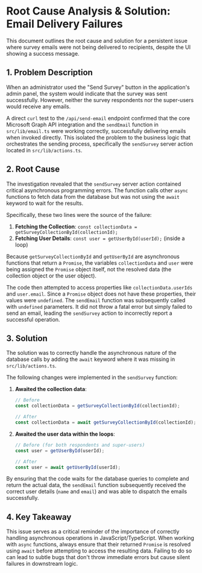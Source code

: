 
# Root Cause Analysis & Solution: Email Delivery Failures

This document outlines the root cause and solution for a persistent issue where survey emails were not being delivered to recipients, despite the UI showing a success message.

## 1. Problem Description

When an administrator used the "Send Survey" button in the application's admin panel, the system would indicate that the survey was sent successfully. However, neither the survey respondents nor the super-users would receive any emails.

A direct `curl` test to the `/api/send-email` endpoint confirmed that the core Microsoft Graph API integration and the `sendEmail` function in `src/lib/email.ts` were working correctly, successfully delivering emails when invoked directly. This isolated the problem to the business logic that orchestrates the sending process, specifically the `sendSurvey` server action located in `src/lib/actions.ts`.

## 2. Root Cause

The investigation revealed that the `sendSurvey` server action contained critical asynchronous programming errors. The function calls other `async` functions to fetch data from the database but was not using the `await` keyword to wait for the results.

Specifically, these two lines were the source of the failure:

1.  **Fetching the Collection**: `const collectionData = getSurveyCollectionById(collectionId);`
2.  **Fetching User Details**: `const user = getUserById(userId);` (inside a loop)

Because `getSurveyCollectionById` and `getUserById` are asynchronous functions that return a `Promise`, the variables `collectionData` and `user` were being assigned the `Promise` object itself, not the resolved data (the collection object or the user object).

The code then attempted to access properties like `collectionData.userIds` and `user.email`. Since a `Promise` object does not have these properties, their values were `undefined`. The `sendEmail` function was subsequently called with `undefined` parameters. It did not throw a fatal error but simply failed to send an email, leading the `sendSurvey` action to incorrectly report a successful operation.

## 3. Solution

The solution was to correctly handle the asynchronous nature of the database calls by adding the `await` keyword where it was missing in `src/lib/actions.ts`.

The following changes were implemented in the `sendSurvey` function:

1.  **Awaited the collection data**:
    ```typescript
    // Before
    const collectionData = getSurveyCollectionById(collectionId);

    // After
    const collectionData = await getSurveyCollectionById(collectionId);
    ```

2.  **Awaited the user data within the loops**:
    ```typescript
    // Before (for both respondents and super-users)
    const user = getUserById(userId);

    // After
    const user = await getUserById(userId);
    ```

By ensuring that the code waits for the database queries to complete and return the actual data, the `sendEmail` function subsequently received the correct user details (`name` and `email`) and was able to dispatch the emails successfully.

## 4. Key Takeaway

This issue serves as a critical reminder of the importance of correctly handling asynchronous operations in JavaScript/TypeScript. When working with `async` functions, always ensure that their returned `Promise` is resolved using `await` before attempting to access the resulting data. Failing to do so can lead to subtle bugs that don't throw immediate errors but cause silent failures in downstream logic.
